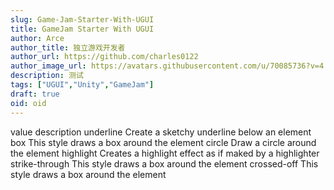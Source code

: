 ```yaml
---
slug: Game-Jam-Starter-With-UGUI
title: GameJam Starter With UGUI
author: Arce
author_title: 独立游戏开发者
author_url: https://github.com/charles0122
author_image_url: https://avatars.githubusercontent.com/u/70085736?v=4
description: 测试
tags: ["UGUI","Unity","GameJam"]
draft: true
oid: oid
---
```





value	description
underline	Create a sketchy underline below an element
box	This style draws a box around the element
circle	Draw a circle around the element
highlight	Creates a highlight effect as if maked by a highlighter
strike-through	This style draws a box around the element
crossed-off	This style draws a box around the element





<!-- truncate -->
